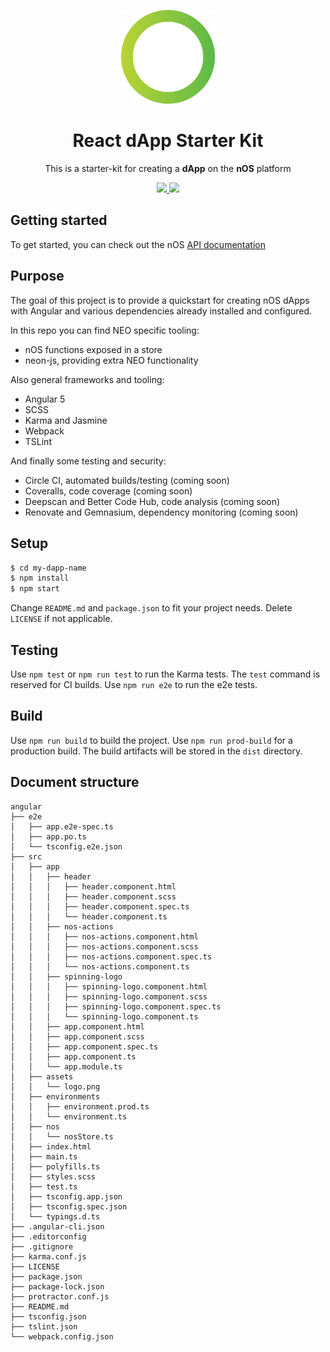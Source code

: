 <p align="center">
  <img src="./src/assets/logo.png" width="150px" /> 
</p>

<h1 align="center">React dApp Starter Kit</h1>

<p align="center">
  This is a starter-kit for creating a <strong>dApp</strong> on the <strong>nOS</strong> platform
</p>

<p align="center">
  <a href="https://github.com/nos/create-nos-dapp/releases">
    <img src="https://img.shields.io/github/tag/nos/create-nos-dapp.svg?style=flat">
  </a>
  <a href='https://github.com/prettier/prettier'>
    <img src='https://img.shields.io/badge/code_style-prettier-ff69b4.svg?style=flat'>
  </a>
</p>

## Getting started
To get started, you can check out the nOS [API documentation](https://github.com/nos/client/blob/develop/docs/api.md)

## Purpose
The goal of this project is to provide a quickstart for creating nOS dApps with Angular and various dependencies already installed and configured.

In this repo you can find NEO specific tooling:
* nOS functions exposed in a store
* neon-js, providing extra NEO functionality

Also general frameworks and tooling:
* Angular 5
* SCSS
* Karma and Jasmine
* Webpack
* TSLint

And finally some testing and security:
* Circle CI, automated builds/testing (coming soon)
* Coveralls, code coverage (coming soon)
* Deepscan and Better Code Hub, code analysis (coming soon)
* Renovate and Gemnasium, dependency monitoring (coming soon)

## Setup
```bash
$ cd my-dapp-name
$ npm install
$ npm start
```

Change `README.md` and `package.json` to fit your project needs. Delete `LICENSE` if not applicable.

## Testing
Use `npm test` or `npm run test` to run the Karma tests. The `test` command is reserved for CI builds. Use `npm run e2e` to run the e2e tests.

## Build
Use `npm run build` to build the project. Use `npm run prod-build` for a production build. The build artifacts will be stored in the `dist` directory.

## Document structure
```
angular
├── e2e
│   ├── app.e2e-spec.ts
│   ├── app.po.ts
│   └── tsconfig.e2e.json
├── src
│   ├── app
│   │   ├── header
│   │   │   ├── header.component.html
│   │   │   ├── header.component.scss
│   │   │   ├── header.component.spec.ts
│   │   │   └── header.component.ts
│   │   ├── nos-actions
│   │   │   ├── nos-actions.component.html
│   │   │   ├── nos-actions.component.scss
│   │   │   ├── nos-actions.component.spec.ts
│   │   │   └── nos-actions.component.ts
│   │   ├── spinning-logo
│   │   │   ├── spinning-logo.component.html
│   │   │   ├── spinning-logo.component.scss
│   │   │   ├── spinning-logo.component.spec.ts
│   │   │   └── spinning-logo.component.ts
│   │   ├── app.component.html
│   │   ├── app.component.scss
│   │   ├── app.component.spec.ts
│   │   ├── app.component.ts
│   │   └── app.module.ts
│   ├── assets
│   │   └── logo.png
│   ├── environments
│   │   ├── environment.prod.ts
│   │   └── environment.ts
│   ├── nos
│   │   └── nosStore.ts
│   ├── index.html
│   ├── main.ts
│   ├── polyfills.ts
│   ├── styles.scss
│   ├── test.ts
│   ├── tsconfig.app.json
│   ├── tsconfig.spec.json
│   └── typings.d.ts
├── .angular-cli.json
├── .editorconfig
├── .gitignore
├── karma.conf.js
├── LICENSE
├── package.json
├── package-lock.json
├── protractor.conf.js
├── README.md
├── tsconfig.json
├── tslint.json
└── webpack.config.json
```
